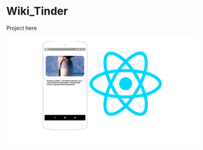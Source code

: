 # Wiki_Tinder
 Project here

 ![photo](https://raw.githubusercontent.com/JakubJakubiak/Programing_Story/main/png/Reactnativeexpo.jpg)
